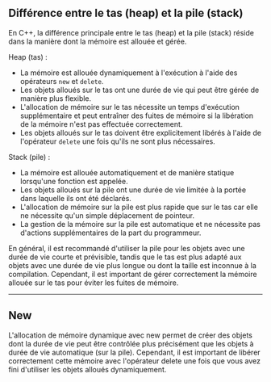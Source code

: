 ## Différence entre le tas (heap) et la pile (stack)

En C++, la différence principale entre le tas (heap) et la pile (stack) réside dans la manière dont la mémoire est allouée et gérée.

Heap (tas) :
- La mémoire est allouée dynamiquement à l'exécution à l'aide des opérateurs `new` et `delete`.
- Les objets alloués sur le tas ont une durée de vie qui peut être gérée de manière plus flexible.
- L'allocation de mémoire sur le tas nécessite un temps d'exécution supplémentaire et peut entraîner des fuites de mémoire si la libération de la mémoire n'est pas effectuée correctement.
- Les objets alloués sur le tas doivent être explicitement libérés à l'aide de l'opérateur `delete` une fois qu'ils ne sont plus nécessaires.

Stack (pile) :
- La mémoire est allouée automatiquement et de manière statique lorsqu'une fonction est appelée.
- Les objets alloués sur la pile ont une durée de vie limitée à la portée dans laquelle ils ont été déclarés.
- L'allocation de mémoire sur la pile est plus rapide que sur le tas car elle ne nécessite qu'un simple déplacement de pointeur.
- La gestion de la mémoire sur la pile est automatique et ne nécessite pas d'actions supplémentaires de la part du programmeur.

En général, il est recommandé d'utiliser la pile pour les objets avec une durée de vie courte et prévisible, tandis que le tas est plus adapté aux objets avec une durée de vie plus longue ou dont la taille est inconnue à la compilation. Cependant, il est important de gérer correctement la mémoire allouée sur le tas pour éviter les fuites de mémoire.

---

## New

L'allocation de mémoire dynamique avec new permet de créer des objets dont la durée de vie peut être contrôlée plus précisément que les objets à durée de vie automatique (sur la pile). Cependant, il est important de libérer correctement cette mémoire avec l'opérateur delete une fois que vous avez fini d'utiliser les objets alloués dynamiquement.

